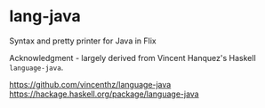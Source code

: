 # lang-java
Syntax and pretty printer for Java in Flix

Acknowledgment - largely derived from Vincent Hanquez's Haskell `language-java`.

https://github.com/vincenthz/language-java
https://hackage.haskell.org/package/language-java
